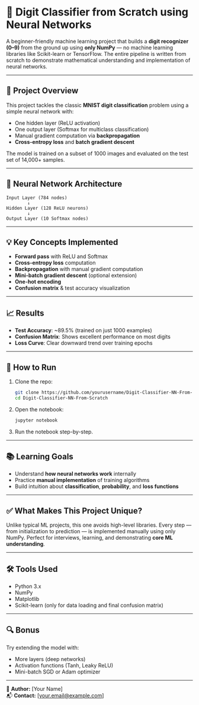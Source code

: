 # 🧠 Digit Classifier from Scratch using Neural Networks

A beginner-friendly machine learning project that builds a **digit recognizer (0–9)** from the ground up using **only NumPy** — no machine learning libraries like Scikit-learn or TensorFlow. The entire pipeline is written from scratch to demonstrate mathematical understanding and implementation of neural networks.

---

## 📌 Project Overview

This project tackles the classic **MNIST digit classification** problem using a simple neural network with:
- One hidden layer (ReLU activation)
- One output layer (Softmax for multiclass classification)
- Manual gradient computation via **backpropagation**
- **Cross-entropy loss** and **batch gradient descent**

The model is trained on a subset of 1000 images and evaluated on the test set of 14,000+ samples.

---

## 🔢 Neural Network Architecture

```
Input Layer (784 nodes)
        ↓
Hidden Layer (128 ReLU neurons)
        ↓
Output Layer (10 Softmax nodes)
```

---

## 💡 Key Concepts Implemented

- **Forward pass** with ReLU and Softmax
- **Cross-entropy loss** computation
- **Backpropagation** with manual gradient computation
- **Mini-batch gradient descent** (optional extension)
- **One-hot encoding**
- **Confusion matrix** & test accuracy visualization

---

## 📈 Results

- **Test Accuracy**: ~89.5% (trained on just 1000 examples)
- **Confusion Matrix**: Shows excellent performance on most digits
- **Loss Curve**: Clear downward trend over training epochs

---

## 🧪 How to Run

1. Clone the repo:
   ```bash
   git clone https://github.com/yourusername/Digit-Classifier-NN-From-Scratch.git
   cd Digit-Classifier-NN-From-Scratch
   ```

2. Open the notebook:
   ```bash
   jupyter notebook
   ```

3. Run the notebook step-by-step.

---

## 📚 Learning Goals

- Understand **how neural networks work** internally
- Practice **manual implementation** of training algorithms
- Build intuition about **classification**, **probability**, and **loss functions**

---

## ✅ What Makes This Project Unique?

Unlike typical ML projects, this one avoids high-level libraries. Every step — from initialization to prediction — is implemented manually using only NumPy. Perfect for interviews, learning, and demonstrating **core ML understanding**.

---

## 🛠️ Tools Used

- Python 3.x
- NumPy
- Matplotlib
- Scikit-learn (only for data loading and final confusion matrix)

---

## 🔍 Bonus

Try extending the model with:
- More layers (deep networks)
- Activation functions (Tanh, Leaky ReLU)
- Mini-batch SGD or Adam optimizer

---

📌 **Author:** [Your Name]  
📬 **Contact:** [your.email@example.com]